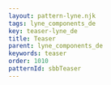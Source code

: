 ```yaml
---
layout: pattern-lyne.njk
tags: lyne_components_de
key: teaser-lyne_de
title: Teaser
parent: lyne_components_de
keywords: teaser
order: 1010
patternId: sbbTeaser
---
```


